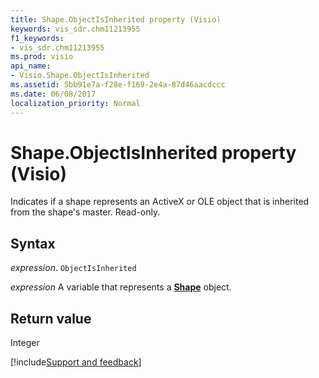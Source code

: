 ```yaml
---
title: Shape.ObjectIsInherited property (Visio)
keywords: vis_sdr.chm11213955
f1_keywords:
- vis_sdr.chm11213955
ms.prod: visio
api_name:
- Visio.Shape.ObjectIsInherited
ms.assetid: 5bb91e7a-f28e-f169-2e4a-87d46aacdccc
ms.date: 06/08/2017
localization_priority: Normal
---
```



# Shape.ObjectIsInherited property (Visio)

Indicates if a shape represents an ActiveX or OLE object that is inherited from the shape's master. Read-only.


## Syntax

_expression_. `ObjectIsInherited`

_expression_ A variable that represents a **[Shape](Visio.Shape.md)** object.


## Return value

Integer

[!include[Support and feedback](~/includes/feedback-boilerplate.md)]